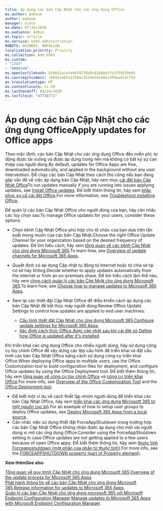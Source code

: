 ```yaml
---
title: Áp dụng các bản Cập Nhật cho các ứng dụng Office
ms.author: pebaum
author: pebaum
manager: scotv
ms.date: 07/24/2020
ms.audience: Admin
ms.topic: article
ms.service: o365-administration
ROBOTS: NOINDEX, NOFOLLOW
localization_priority: Priority
ms.collection: Adm_O365
ms.custom:
- "1747"
- "9000140"
ms.openlocfilehash: 8306d1acafe48f8779a8c02db8e3fe2f5d5f0e95
ms.sourcegitcommit: c6692ce0fa1358ec3529e59ca0ecdfdea4cdc759
ms.translationtype: MT
ms.contentlocale: vi-VN
ms.lasthandoff: 09/14/2020
ms.locfileid: "47716771"
---
```

# <a name="apply-updates-for-office-apps"></a><span data-ttu-id="76cc7-102">Áp dụng các bản Cập Nhật cho các ứng dụng Office</span><span class="sxs-lookup"><span data-stu-id="76cc7-102">Apply updates for Office apps</span></span>

<span data-ttu-id="76cc7-103">Theo mặc định, các bản Cập Nhật cho các ứng dụng Office đều miễn phí, tự động được tải xuống và được áp dụng trong nền mà không có bất kỳ sự can thiệp của người dùng.</span><span class="sxs-lookup"><span data-stu-id="76cc7-103">By default, updates for Office Apps are free, downloaded automatically, and applied in the background without any user intervention.</span></span> <span data-ttu-id="76cc7-104">Để chạy các bản Cập Nhật theo cách thủ công nếu bạn đang gặp vấn đề về việc áp dụng bản Cập Nhật, hãy xem mục [cài đặt bản Cập Nhật Office](https://support.office.com/article/install-office-updates-2ab296f3-7f03-43a2-8e50-46de917611c5)</span><span class="sxs-lookup"><span data-stu-id="76cc7-104">To run updates manually if you are running into issues applying updates, see [Install Office updates](https://support.office.com/article/install-office-updates-2ab296f3-7f03-43a2-8e50-46de917611c5).</span></span> <span data-ttu-id="76cc7-105">Để biết thêm thông tin, hãy xem [khắc phục sự cố cài đặt Office](https://support.microsoft.com/office/troubleshoot-installing-office-35ff2def-e0b2-4dac-9784-4cf212c1f6c2?ui=en-us&rs=en-us&ad=us#O365Plans=signinorgid).</span><span class="sxs-lookup"><span data-stu-id="76cc7-105">For more information, see [Troubleshoot installing Office](https://support.microsoft.com/office/troubleshoot-installing-office-35ff2def-e0b2-4dac-9784-4cf212c1f6c2?ui=en-us&rs=en-us&ad=us#O365Plans=signinorgid).</span></span>

<span data-ttu-id="76cc7-106">Để quản lý các bản Cập Nhật Office cho người dùng của bạn, hãy cân nhắc các tùy chọn sau:</span><span class="sxs-lookup"><span data-stu-id="76cc7-106">To manage Office updates for your users, consider these options:</span></span>

- <span data-ttu-id="76cc7-107">Chọn kênh Cập Nhật Office phù hợp cho tổ chức của bạn dựa trên tần suất mong muốn của các bản Cập Nhật.</span><span class="sxs-lookup"><span data-stu-id="76cc7-107">Choose the right Office Update Channel for your organization based on the desired frequency of updates.</span></span> <span data-ttu-id="76cc7-108">Để tìm hiểu cách, hãy xem [tổng quan về các kênh Cập Nhật cho ứng dụng Microsoft 365](https://docs.microsoft.com/deployoffice/overview-of-update-channels-for-office-365-proplus).</span><span class="sxs-lookup"><span data-stu-id="76cc7-108">To learn how, see [Overview of update channels for Microsoft 365 Apps](https://docs.microsoft.com/deployoffice/overview-of-update-channels-for-office-365-proplus).</span></span>

- <span data-ttu-id="76cc7-109">Quyết định có áp dụng Cập nhật tự động từ Internet hoặc từ chia sẻ tại cơ sở hay không.</span><span class="sxs-lookup"><span data-stu-id="76cc7-109">Decide whether to apply updates automatically from the internet or from an on-premises share.</span></span> <span data-ttu-id="76cc7-110">Để tìm hiểu cách làm thế nào, hãy xem [chọn cách quản lý các bản Cập Nhật cho ứng dụng Microsoft 365](https://docs.microsoft.com/deployoffice/choose-how-to-manage-updates-to-office-365-proplus).</span><span class="sxs-lookup"><span data-stu-id="76cc7-110">To learn how, see [Choose how to manage updates to Microsoft 365 Apps](https://docs.microsoft.com/deployoffice/choose-how-to-manage-updates-to-office-365-proplus).</span></span>

- <span data-ttu-id="76cc7-111">Xem lại các thiết đặt Cập Nhật Office để điều khiển cách áp dụng các bản Cập Nhật để kết thúc máy người dùng:</span><span class="sxs-lookup"><span data-stu-id="76cc7-111">Review Office Update Settings to control how updates are applied to end user machines:</span></span>

    - <span data-ttu-id="76cc7-112">[Cấu hình thiết đặt Cập Nhật cho ứng dụng Microsoft 365](https://docs.microsoft.com/deployoffice/configure-update-settings-for-office-365-proplus).</span><span class="sxs-lookup"><span data-stu-id="76cc7-112">[Configure update settings for Microsoft 365 Apps](https://docs.microsoft.com/deployoffice/configure-update-settings-for-office-365-proplus).</span></span>
    - <span data-ttu-id="76cc7-113">[Xác định cách thức Office được cập nhật sau khi cài đặt nó](https://docs.microsoft.com/deployoffice/configuration-options-for-the-office-2016-deployment-tool#updates-element).</span><span class="sxs-lookup"><span data-stu-id="76cc7-113">[Define how Office is updated after it's installed](https://docs.microsoft.com/deployoffice/configuration-options-for-the-office-2016-deployment-tool#updates-element).</span></span>

<span data-ttu-id="76cc7-114">Khi triển khai các ứng dụng Office cho nhiều người dùng, hãy sử dụng công cụ tùy chỉnh Office để xây dựng các tệp cấu hình để triển khai và đặt cấu hình các bản Cập Nhật Office bằng cách sử dụng công cụ triển khai Office.</span><span class="sxs-lookup"><span data-stu-id="76cc7-114">When deploying Office apps to multiple users, use the Office Customization tool to build configuration files for deployment, and configure Office updates by using the Office Deployment tool.</span></span> <span data-ttu-id="76cc7-115">Để biết thêm thông tin, hãy xem [tổng quan về công cụ tùy chỉnh Office](https://docs.microsoft.com/DeployOffice/overview-of-the-office-customization-tool-for-click-to-run) và [công cụ triển khai Office](https://go.microsoft.com/fwlink/p/?LinkID=626065).</span><span class="sxs-lookup"><span data-stu-id="76cc7-115">For more info, see [Overview of the Office Customization Tool](https://docs.microsoft.com/DeployOffice/overview-of-the-office-customization-tool-for-click-to-run) and the [Office Deployment tool](https://go.microsoft.com/fwlink/p/?LinkID=626065).</span></span>

- <span data-ttu-id="76cc7-116">Để biết một ví dụ về cách thiết lập nhóm người dùng để triển khai các bản Cập Nhật Office, hãy xem [triển khai các ứng dụng Microsoft 365 từ một nguồn cục bộ](https://docs.microsoft.com/deployoffice/deploy-office-365-proplus-from-a-local-source).</span><span class="sxs-lookup"><span data-stu-id="76cc7-116">For an example of how to setup user groups to deploy Office updates, see [Deploy Microsoft 365 Apps from a local source](https://docs.microsoft.com/deployoffice/deploy-office-365-proplus-from-a-local-source).</span></span>
-   <span data-ttu-id="76cc7-117">Cân nhắc việc sử dụng thiết đặt ForceAppShutdown trong trường hợp các bản Cập Nhật Office không nhận được áp dụng cho một vài người dùng vì mở các ứng dụng Office.</span><span class="sxs-lookup"><span data-stu-id="76cc7-117">Consider using the ForceAppShutdown setting in case Office updates are not getting applied to a few users because of open Office apps.</span></span> <span data-ttu-id="76cc7-118">Để biết thêm thông tin, hãy xem [thuộc tính Forceappshutdown (một phần của phần tử thuộc tính)](https://docs.microsoft.com/deployoffice/configuration-options-for-the-office-2016-deployment-tool#forceappshutdown-property-part-of-property-element).</span><span class="sxs-lookup"><span data-stu-id="76cc7-118">For more info, see the [FORCEAPPSHUTDOWN property (part of Property element)](https://docs.microsoft.com/deployoffice/configuration-options-for-the-office-2016-deployment-tool#forceappshutdown-property-part-of-property-element).</span></span> 

<span data-ttu-id="76cc7-119">**Xem thêm**</span><span class="sxs-lookup"><span data-stu-id="76cc7-119">**See also**</span></span>

<span data-ttu-id="76cc7-120">[Tổng quan về quy trình Cập Nhật cho ứng dụng Microsoft 365](https://docs.microsoft.com/deployoffice/overview-of-the-update-process-for-office-365-proplus).</span><span class="sxs-lookup"><span data-stu-id="76cc7-120">[Overview of the update process for Microsoft 365 Apps](https://docs.microsoft.com/deployoffice/overview-of-the-update-process-for-office-365-proplus).</span></span>  
<span data-ttu-id="76cc7-121">[Phát hành thông tin về các bản Cập Nhật cho ứng dụng Microsoft 365](https://docs.microsoft.com/officeupdates/release-notes-office365-proplus).</span><span class="sxs-lookup"><span data-stu-id="76cc7-121">[Release information for updates to Microsoft 365 Apps](https://docs.microsoft.com/officeupdates/release-notes-office365-proplus).</span></span>  
<span data-ttu-id="76cc7-122">[Quản lý các bản Cập Nhật cho ứng dụng microsoft 365 với Microsoft Endpoint Configuration Manager](https://docs.microsoft.com/deployoffice/manage-updates-to-office-365-proplus-with-system-center-configuration-manager).</span><span class="sxs-lookup"><span data-stu-id="76cc7-122">[Manage updates to Microsoft 365 Apps with Microsoft Endpoint Configuration Manager](https://docs.microsoft.com/deployoffice/manage-updates-to-office-365-proplus-with-system-center-configuration-manager).</span></span>  
